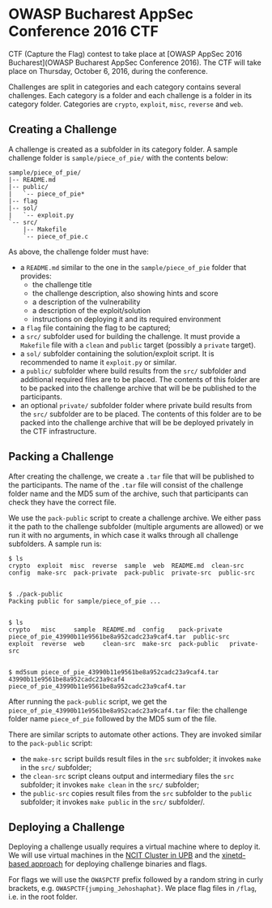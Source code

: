 # OWASP Bucharest AppSec Conference 2016 CTF

CTF (Capture the Flag) contest to take place at [OWASP AppSec 2016 Bucharest](OWASP Bucharest AppSec Conference 2016). The CTF will take place on Thursday, October 6, 2016, during the conference.

Challenges are split in categories and each category contains several challenges. Each category is a folder and each challenge is a folder in its category folder. Categories are `crypto`, `exploit`, `misc`, `reverse` and `web`.

## Creating a Challenge

A challenge is created as a subfolder in its category folder. A sample challenge folder is `sample/piece_of_pie/` with the contents below:
```
sample/piece_of_pie/
|-- README.md
|-- public/
|   `-- piece_of_pie*
|-- flag
|-- sol/
|   `-- exploit.py
`-- src/
    |-- Makefile
    `-- piece_of_pie.c
```
As above, the challenge folder must have:
* a `README.md` similar to the one in the `sample/piece_of_pie` folder that provides:
  * the challenge title
  * the challenge description, also showing hints and score
  * a description of the vulnerability
  * a description of the exploit/solution
  * instructions on deploying it and its required environment
* a `flag` file containing the flag to be captured;
* a `src/` subfolder used for building the challenge. It must provide a `Makefile` file with a `clean` and `public` target (possibly a `private` target).
* a `sol/` subfolder containing the solution/exploit script. It is recommended to name it `exploit.py` or similar.
* a `public/` subfolder where build results from the `src/` subfolder and additional required files are to be placed. The contents of this folder are to be packed into the challenge archive that will be be published to the participants.
* an optional `private/` subfolder folder where private build results from the `src/` subfolder are to be placed. The contents of this folder are to be packed into the challenge archive that will be be deployed privately in the CTF infrastructure.

## Packing a Challenge

After creating the challenge, we create a `.tar` file that will be published to the participants. The name of the `.tar` file will consist of the challenge folder name and the MD5 sum of the archive, such that participants can check they have the correct file.

We use the `pack-public` script to create a challenge archive. We either pass it the path to the challenge subfolder (multiple arguments are allowed) or we run it with no arguments, in which case it walks through all challenge subfolders. A sample run is:
```
$ ls
crypto  exploit  misc  reverse  sample  web  README.md  clean-src  config  make-src  pack-private  pack-public  private-src  public-src


$ ./pack-public
Packing public for sample/piece_of_pie ...


$ ls
crypto   misc     sample  README.md  config    pack-private  piece_of_pie_43990b11e9561be8a952cadc23a9caf4.tar  public-src
exploit  reverse  web     clean-src  make-src  pack-public   private-src


$ md5sum piece_of_pie_43990b11e9561be8a952cadc23a9caf4.tar
43990b11e9561be8a952cadc23a9caf4  piece_of_pie_43990b11e9561be8a952cadc23a9caf4.tar
```
After running the `pack-public` script, we get the `piece_of_pie_43990b11e9561be8a952cadc23a9caf4.tar` file: the challenge folder name `piece_of_pie` followed by the MD5 sum of the file.

There are similar scripts to automate other actions. They are invoked similar to the `pack-public` script:
* the `make-src` script builds result files in the `src` subfolder; it invokes `make` in the `src/` subfolder;
* the `clean-src` script cleans output and intermediary files the `src` subfolder; it invokes `make clean` in the `src/` subfolder;
* the `public-src` copies result files from the `src` subfolder to the `public` subfolder; it invokes `make public` in the `src/` subfolder/.

## Deploying a Challenge

Deploying a challenge usually requires a virtual machine where to deploy it. We will use virtual machines in the [NCIT Cluster in UPB](http://curs.pub.ro/index.php/projects/projects-cursuri-upb/17-general/general/13-ncit-cluster-homepage) and the [xinetd-based approach](https://github.com/pwning/docs/blob/master/suggestions-for-running-a-ctf.markdown#remote) for deploying challenge binaries and flags.

For flags we will use the `OWASPCTF` prefix followed by a random string in curly brackets, e.g. `OWASPCTF{jumping_Jehoshaphat}`. We place flag files in `/flag`, i.e. in the root folder.
